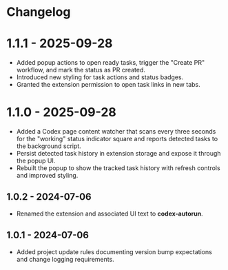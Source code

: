 # Changelog

# 1.1.1 - 2025-09-28
- Added popup actions to open ready tasks, trigger the "Create PR" workflow, and mark the status as PR created.
- Introduced new styling for task actions and status badges.
- Granted the extension permission to open task links in new tabs.

# 1.1.0 - 2025-09-28
- Added a Codex page content watcher that scans every three seconds for the "working" status indicator square and reports detected tasks to the background script.
- Persist detected task history in extension storage and expose it through the popup UI.
- Rebuilt the popup to show the tracked task history with refresh controls and improved styling.

## 1.0.2 - 2024-07-06
- Renamed the extension and associated UI text to **codex-autorun**.

## 1.0.1 - 2024-07-06
- Added project update rules documenting version bump expectations and change logging requirements.
